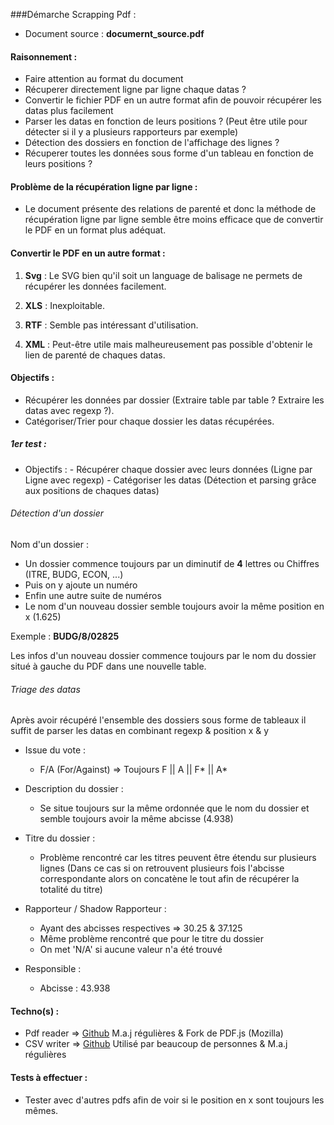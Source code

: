 ###Démarche Scrapping Pdf :

- Document source : **documernt_source.pdf**

#### Raisonnement :
- Faire attention au format du document 
- Récuperer directement ligne par ligne chaque datas ?
- Convertir le fichier PDF en un autre format afin de pouvoir récupérer les datas plus facilement
- Parser les datas en fonction de leurs positions ? (Peut être utile pour détecter si il y a plusieurs rapporteurs par exemple)
- Détection des dossiers en fonction de l'affichage des lignes ?
- Récuperer toutes les données sous forme d'un tableau en fonction de leurs positions ?


#### Problème de la récupération ligne par ligne :
- Le document présente des relations de parenté et donc la méthode de récupération ligne par ligne semble être moins efficace que de convertir le PDF en un format plus adéquat.

#### Convertir le PDF en un autre format :

1) **Svg** :
Le SVG bien qu'il soit un language de balisage ne permets de récupérer les données facilement.

2) **XLS** :
Inexploitable.

3) **RTF** :
Semble pas intéressant d'utilisation.

4) **XML** :
Peut-être utile mais malheureusement pas possible d'obtenir le lien de parenté de chaques datas.

#### Objectifs :
- Récupérer les données par dossier (Extraire table par table ? Extraire les datas avec regexp ?).
- Catégoriser/Trier pour chaque dossier les datas récupérées.  


##### 1er test :
- Objectifs :
        - Récupérer chaque dossier avec leurs données (Ligne par Ligne avec regexp)
        - Catégoriser les datas (Détection et parsing grâce aux positions de chaques datas)

###### Détection d'un dossier
Nom d'un dossier :
 - Un dossier commence toujours par un diminutif de **4** lettres ou Chiffres (ITRE, BUDG, ECON, ...)
 - Puis on y ajoute un numéro
 - Enfin une autre suite de numéros
 - Le nom d'un nouveau dossier semble toujours avoir la même position en x (1.625)

Exemple :
**BUDG/8/02825**

Les infos d'un nouveau dossier commence toujours par le nom du dossier situé à gauche du PDF dans une nouvelle table.

###### Triage des datas

Après avoir récupéré l'ensemble des dossiers sous forme de tableaux il suffit de parser les
datas en combinant regexp & position x & y

- Issue du vote :
  - F/A (For/Against) => Toujours F || A || F* || A*
- Description du dossier :
  - Se situe toujours sur la même ordonnée que le nom du dossier et semble toujours avoir la même abcisse (4.938)

- Titre du dossier :
  - Problème rencontré car les titres peuvent être étendu sur plusieurs lignes (Dans ce cas si on retrouvent plusieurs fois l'abcisse correspondante alors on concatène le tout afin de récupérer la totalité du titre)

- Rapporteur / Shadow Rapporteur :
  - Ayant des abcisses respectives => 30.25 & 37.125
  - Même problème rencontré que pour le titre du dossier
  - On met 'N/A' si aucune valeur n'a été trouvé

- Responsible :
  - Abcisse : 43.938


#### Techno(s) :

- Pdf reader => [Github](https://github.com/adrienjoly/npm-pdfreader)
M.a.j régulières & Fork de PDF.js (Mozilla)
- CSV writer => [Github](https://github.com/ryu1kn/csv-writer#readme)
Utilisé par beaucoup de personnes & M.a.j régulières

#### Tests à effectuer :
- Tester avec d'autres pdfs afin de voir si le position en x sont toujours les mêmes.